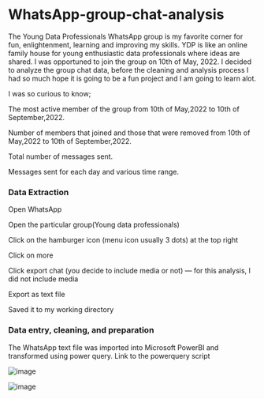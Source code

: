 # WhatsApp-group-chat-analysis

The Young Data Professionals WhatsApp group is my favorite corner for fun, enlightenment, learning and improving my skills. YDP is like an online family house for
young enthusiastic data professionals where ideas are shared. I was opportuned to join the group on 10th of May, 2022. I decided to analyze the group chat data, before the cleaning and analysis process I had so much hope it is going to be a fun project and I am going to learn alot. 

I was so curious to know;

The most active member of the group from 10th of May,2022 to 10th of September,2022.

Number of members that joined and those that were removed from 10th of May,2022 to 10th of September,2022.

Total number of messages sent.

Messages sent for each day and various time range.

### Data Extraction

Open WhatsApp

Open the particular group(Young data professionals) 

Click on the hamburger icon (menu icon usually 3 dots) at the top right

Click on more

Click export chat (you decide to include media or not) — for this analysis, I did not include media

Export as text file

Saved it to my working directory

### Data entry, cleaning, and preparation
 
 The WhatsApp text file was imported into Microsoft PowerBI and transformed using power query.
 Link to the powerquery script 
 
 
![image](https://user-images.githubusercontent.com/109418747/190860476-144dbb50-8c68-4029-b4d9-db9f98eb93fa.png)


![image](https://user-images.githubusercontent.com/109418747/190861021-d5ffb4d0-5b03-44a9-9159-1b06621f1712.png)


 



